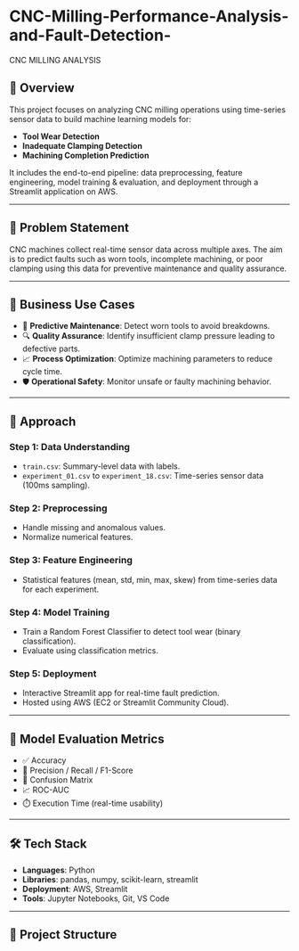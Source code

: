 # CNC-Milling-Performance-Analysis-and-Fault-Detection-
CNC MILLING ANALYSIS




## 📌 Overview
This project focuses on analyzing CNC milling operations using time-series sensor data to build machine learning models for:
- **Tool Wear Detection**
- **Inadequate Clamping Detection**
- **Machining Completion Prediction**

It includes the end-to-end pipeline: data preprocessing, feature engineering, model training & evaluation, and deployment through a Streamlit application on AWS.

---

## 🎯 Problem Statement
CNC machines collect real-time sensor data across multiple axes. The aim is to predict faults such as worn tools, incomplete machining, or poor clamping using this data for preventive maintenance and quality assurance.

---

## 💼 Business Use Cases
- 🧰 **Predictive Maintenance**: Detect worn tools to avoid breakdowns.
- 🔍 **Quality Assurance**: Identify insufficient clamp pressure leading to defective parts.
- 📈 **Process Optimization**: Optimize machining parameters to reduce cycle time.
- 🛡️ **Operational Safety**: Monitor unsafe or faulty machining behavior.

---

## 🧠 Approach

### Step 1: Data Understanding
- `train.csv`: Summary-level data with labels.
- `experiment_01.csv` to `experiment_18.csv`: Time-series sensor data (100ms sampling).

### Step 2: Preprocessing
- Handle missing and anomalous values.
- Normalize numerical features.

### Step 3: Feature Engineering
- Statistical features (mean, std, min, max, skew) from time-series data for each experiment.

### Step 4: Model Training
- Train a Random Forest Classifier to detect tool wear (binary classification).
- Evaluate using classification metrics.

### Step 5: Deployment
- Interactive Streamlit app for real-time fault prediction.
- Hosted using AWS (EC2 or Streamlit Community Cloud).

---

## 🧪 Model Evaluation Metrics
- ✅ Accuracy
- 🎯 Precision / Recall / F1-Score
- 🧮 Confusion Matrix
- 📈 ROC-AUC
- ⏱️ Execution Time (real-time usability)

---

## 🛠️ Tech Stack
- **Languages**: Python
- **Libraries**: pandas, numpy, scikit-learn, streamlit
- **Deployment**: AWS, Streamlit
- **Tools**: Jupyter Notebooks, Git, VS Code

---

## 📁 Project Structure

